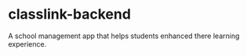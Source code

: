 # classlink-backend
A school management app that helps students enhanced there learning experience.
